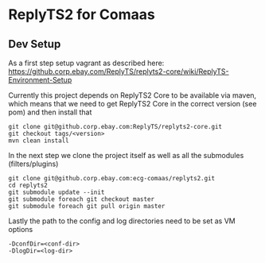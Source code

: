 # ReplyTS2 for Comaas

## Dev Setup

As a first step setup vagrant as described here: https://github.corp.ebay.com/ReplyTS/replyts2-core/wiki/ReplyTS-Environment-Setup 

Currently this project depends on ReplyTS2 Core to be available via maven, which means that we need to get ReplyTS2 Core in the correct version (see pom) and then install that
```
git clone git@github.corp.ebay.com:ReplyTS/replyts2-core.git
git checkout tags/<version>
mvn clean install
```

In the next step we clone the project itself as well as all the submodules (filters/plugins)
```
git clone git@github.corp.ebay.com:ecg-comaas/replyts2.git
cd replyts2
git submodule update --init
git submodule foreach git checkout master
git submodule foreach git pull origin master
```

Lastly the path to the config and log directories need to be set as VM options
```
-DconfDir=<conf-dir>
-DlogDir=<log-dir>
```